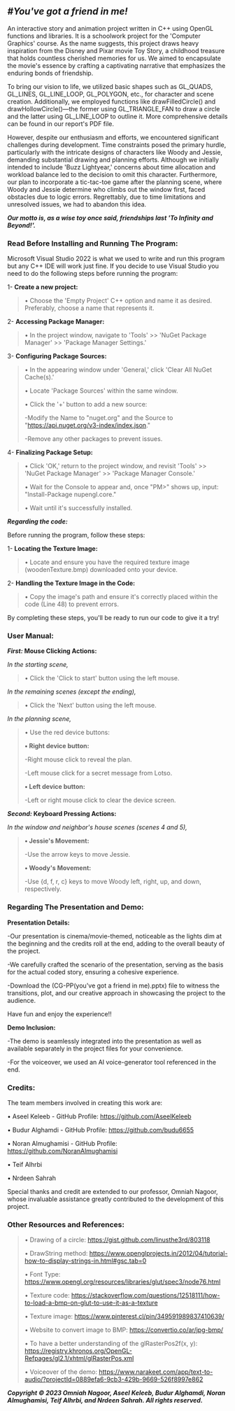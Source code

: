 ## _**#You've got a friend in me!**_


An interactive story and animation project written in C++ using OpenGL functions and libraries.  It is a schoolwork project for the 'Computer Graphics' course. As the name suggests, this project draws heavy inspiration from the Disney and Pixar movie Toy Story, a childhood treasure that holds countless cherished memories for us. We aimed to encapsulate the movie's essence by crafting a captivating narrative that emphasizes the enduring bonds of friendship.

To bring our vision to life, we utilized basic shapes such as GL_QUADS, GL_LINES, GL_LINE_LOOP, GL_POLYGON, etc., for character and scene creation. Additionally, we employed functions like drawFilledCircle() and drawHollowCircle()—the former using GL_TRIANGLE_FAN to draw a circle and the latter using GL_LINE_LOOP to outline it. More comprehensive details can be found in our report's PDF file.

However, despite our enthusiasm and efforts, we encountered significant challenges during development. Time constraints posed the primary hurdle, particularly with the intricate designs of characters like Woody and Jessie, demanding substantial drawing and planning efforts. Although we initially intended to include 'Buzz Lightyear,' concerns about time allocation and workload balance led to the decision to omit this character. Furthermore, our plan to incorporate a tic-tac-toe game after the planning scene, where Woody and Jessie determine who climbs out the window first, faced obstacles due to logic errors. Regrettably, due to time limitations and unresolved issues, we had to abandon this idea.

**_Our motto is, as a wise toy once said, friendships last 'To Infinity and Beyond!'._**


### **Read Before Installing and Running The Program:**
Microsoft Visual Studio 2022 is what we used to write and run this program but any C++ IDE will work just fine. If you decide to use Visual Studio you need to do the following steps before running the program:

1- **Create a new project:** 
> • Choose the 'Empty Project' C++ option and name it as desired. Preferably, choose a name that represents it.

2- **Accessing Package Manager:** 
> • In the project window, navigate to 'Tools' >> 'NuGet Package Manager' >> 'Package Manager Settings.'

3- **Configuring Package Sources:** 
> • In the appearing window under 'General,' click 'Clear All NuGet Cache(s).'
> 
> • Locate 'Package Sources' within the same window.
> 
> • Click the '+' button to add a new source:
> 
>-Modify the Name to "nuget.org" and the Source to "https://api.nuget.org/v3-index/index.json."
> 
>-Remove any other packages to prevent issues.

4- **Finalizing Package Setup:**
> • Click 'OK,' return to the project window, and revisit 'Tools' >> 'NuGet Package Manager' >> 'Package Manager Console.'
> 
> • Wait for the Console to appear and, once "PM>" shows up, input: "Install-Package nupengl.core."
> 
> • Wait until it's successfully installed.

_**Regarding the code:**_

Before running the program, follow these steps:

1- **Locating the Texture Image:**
> • Locate and ensure you have the required texture image (woodenTexture.bmp) downloaded onto your device.

2- **Handling the Texture Image in the Code:**
> • Copy the image's path and ensure it's correctly placed within the code (Line 48) to prevent errors.

By completing these steps, you'll be ready to run our code to give it a try!

### **User Manual:**
**_First:_ Mouse Clicking Actions:**

_In the starting scene,_ 
> • Click the 'Click to start' button using the left mouse.

_In the remaining scenes (except the ending),_ 
> • Click the 'Next' button using the left mouse.

_In the planning scene,_ 
> • Use the red device buttons:
> 
> **• Right device button:**
> 
>-Right mouse click to reveal the plan.
> 
>-Left mouse click for a secret message from Lotso.
> 
> **• Left device button:**
> 
>-Left or right mouse click to clear the device screen.

**_Second:_ Keyboard Pressing Actions:**

_In the window and neighbor's house scenes (scenes 4 and 5),_ 
> **• Jessie's Movement:**
> 
>-Use the arrow keys to move Jessie.
> 
> **• Woody's Movement:**
> 
>-Use {d, f, r, c} keys to move Woody left, right, up, and down, respectively.

### **Regarding The Presentation and Demo:**
**Presentation Details:**

-Our presentation is cinema/movie-themed, noticeable as the lights dim at the beginning and the credits roll at the end, adding to the overall beauty of the project.

-We carefully crafted the scenario of the presentation, serving as the basis for the actual coded story, ensuring a cohesive experience.

-Download the (CG-PP(you've got a friend in me).pptx) file to witness the transitions, plot, and our creative approach in showcasing the project to the audience.

Have fun and enjoy the experience!!

**Demo Inclusion:**

-The demo is seamlessly integrated into the presentation as well as available separately in the project files for your convenience.

-For the voiceover, we used an AI voice-generator tool referenced in the end.

### **Credits:**
The team members involved in creating this work are:

• Aseel Keleeb - GitHub Profile: https://github.com/AseelKeleeb

• Budur Alghamdi - GitHub Profile: https://github.com/budu6655

• Noran Almughamisi - GitHub Profile: https://github.com/NoranAlmughamisi

• Teif Alhrbi

• Nrdeen Sahrah

Special thanks and credit are extended to our professor, Omniah Nagoor, whose invaluable assistance greatly contributed to the development of this project.

### **Other Resources and References:**
> •	Drawing of a circle:  https://gist.github.com/linusthe3rd/803118
> 
> •	DrawString method: https://www.openglprojects.in/2012/04/tutorial-how-to-display-strings-in.html#gsc.tab=0
> 
> •	Font Type: https://www.opengl.org/resources/libraries/glut/spec3/node76.html
> 
> •	Texture code: https://stackoverflow.com/questions/12518111/how-to-load-a-bmp-on-glut-to-use-it-as-a-texture
> 
> •	Texture image: https://www.pinterest.cl/pin/349591989837410639/
> 
> •	Website to convert image to BMP: https://convertio.co/ar/jpg-bmp/
> 
> •	To have a better understanding of the glRasterPos2f(x, y): https://registry.khronos.org/OpenGL-Refpages/gl2.1/xhtml/glRasterPos.xml
> 
> •	Voiceover of the demo: https://www.narakeet.com/app/text-to-audio/?projectId=0889efa6-9cb3-429b-9669-526f8997e862

**_Copyright © 2023 Omniah Nagoor, Aseel Keleeb, Budur Alghamdi, Noran Almughamisi, Teif Alhrbi, and Nrdeen Sahrah. All rights reserved._**
